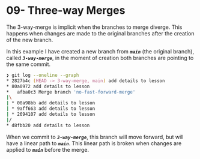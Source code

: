 # 09- Three-way Merges

The 3-way-merge is implicit when the branches to merge diverge. This happens when changes are made to the original branches after the creation of the new branch.

In this example I have created a new branch from ***`main`*** (the original branch), called ***`3-way-merge`***, in the moment of creation both branches are pointing to the same commit.

```zsh
❯ git log --oneline --graph
* 2827b4c (HEAD -> 3-way-merge, main) add details to lesson
* 80a0972 add details to lesson
*   afba0c3 Merge branch 'no-fast-forward-merge'
|\
| * 00a98bb add details to lesson
| * 9aff663 add details to lesson
| * 2694107 add details to lesson
|/
* d8fbb20 add details to lesson
```
When we commit to ***`3-way-merge`***, this branch will move forward, but will have a linear path to ***`main`***. This linear path is broken when changes are applied to ***`main`*** before the merge.
